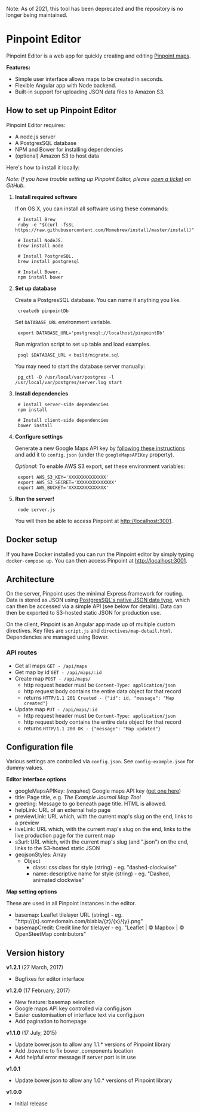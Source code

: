 Note: As of 2021, this tool has been deprecated and the repository is no longer being maintained.

# Pinpoint Editor

Pinpoint Editor is a web app for quickly creating and editing [Pinpoint maps](https://github.com/dowjones/pinpoint).

**Features:**

- Simple user interface allows maps to be created in seconds.
- Flexible Angular app with Node backend.
- Built-in support for uploading JSON data files to Amazon S3.

## How to set up Pinpoint Editor

Pinpoint Editor requires:

- A node.js server
- A PostgresSQL database
- NPM and Bower for installing dependencies
- (optional) Amazon S3 to host data

Here's how to install it locally:

*Note: If you have trouble setting up Pinpoint Editor, please [open a ticket](https://github.com/dowjones/pinpoint-editor/issues/new) on GitHub.*

1. **Install required software**

    If on OS X, you can install all software using these commands:

        # Install Brew
        ruby -e "$(curl -fsSL https://raw.githubusercontent.com/Homebrew/install/master/install)"

        # Install NodeJS.
        brew install node

        # Install PostgreSQL.
        brew install postgresql

        # Install Bower.
        npm install bower

2. **Set up database**

    Create a PostgresSQL database. You can name it anything you like.

        createdb pinpointDb

    Set `DATABASE_URL` environment variable.

        export DATABASE_URL='postgresql://localhost/pinpointDb'

    Run migration script to set up table and load examples.

        psql $DATABASE_URL < build/migrate.sql

    You may need to start the database server manually:

        pg_ctl -D /usr/local/var/postgres -l /usr/local/var/postgres/server.log start

3. **Install dependencies**

        # Install server-side dependencies
        npm install

        # Install client-side dependencies
        bower install

4. **Configure settings**

    Generate a new Google Maps API key by [following these instructions](https://developers.google.com/maps/documentation/javascript/tutorial) and add it to `config.json` (under the `googleMapsAPIKey` property).

    *Optional:* To enable AWS S3 export, set these environment variables:

        export AWS_S3_KEY='XXXXXXXXXXXXXX'
        export AWS_S3_SECRET='XXXXXXXXXXXXXX'
        export AWS_BUCKET='XXXXXXXXXXXXXX'

5. **Run the server!**

        node server.js

    You will then be able to access Pinpoint at [http://localhost:3001](http://localhost:3001/).

## Docker setup

If you have Docker installed you can run the Pinpoint editor by simply typing `docker-compose up`. You can
then access Pinpoint at [http://localhost:3001](http://localhost:3001/).

## Architecture

On the server, Pinpoint uses the minimal Express framework for routing. Data is stored as JSON using [PostgresSQL's native JSON data type](http://schinckel.net/2014/05/25/querying-json-in-postgres/), which can then be accessed via a simple API (see below for details). Data can then be exported to S3-hosted static JSON for production use.

On the client, Pinpoint is an Angular app made up of multiple custom directives. Key files are `script.js` and `directives/map-detail.html`. Dependencies are managed using Bower.

### API routes

* Get all maps `GET - /api/maps`
* Get map by id `GET - /api/maps/:id`
* Create map `POST - /api/maps/`
	* http request header must be `Content-Type: application/json`
    * http request body contains the entire data object for that record
    * returns `HTTP/1.1 201 Created - {"id": id, "message": "Map created"}`
* Update map `PUT - /api/maps/:id`
	* http request header must be `Content-Type: application/json`
    * http request body contains the entire data object for that record
    * returns `HTTP/1.1 200 OK - {"message": "Map updated"}`

## Configuration file

Various settings are controlled via `config.json`. See `config-example.json` for dummy values.

**Editor interface options**

* googleMapsAPIKey: _(required)_ Google maps API key ([get one here](https://developers.google.com/maps/documentation/javascript/tutorial))
* title: Page title, e.g. _The Example Journal Map Tool_
* greeting: Message to go beneath page title. HTML is allowed.
* helpLink: URL of an external help page
* previewLink: URL which, with the current map's slug on the end, links to a preview
* liveLink: URL which, with the current map's slug on the end, links to the live production page for the current map
* s3url: URL which, with the current map's slug (and ".json") on the end, links to the S3-hosted static JSON
* geojsonStyles: Array
    * Object
        * class: css class for style (string) - eg. "dashed-clockwise"
        * name: descriptive name for style (string) - eg. "Dashed, animated clockwise"

**Map setting options**

These are used in all Pinpoint instances in the editor.

* basemap: Leaflet tilelayer URL (string) - eg. "http://{s}.somedomain.com/blabla/{z}/{x}/{y}.png"
* basemapCredit: Credit line for tilelayer - eg. "Leaflet | © Mapbox | © OpenSteetMap contributors"


## Version history

**v1.2.1** (27 March, 2017)

- Bugfixes for editor interface

**v1.2.0** (17 February, 2017)

- New feature: basemap selection
- Google maps API key controlled via config.json
- Easier customisation of interface text via config.json
- Add pagination to homepage

**v1.1.0** (17 July, 2015)

- Update bower.json to allow any 1.1.* versions of Pinpoint library
- Add .bowerrc to fix bower_components location
- Add helpful error message if server port is in use

**v1.0.1**

- Update bower.json to allow any 1.0.* versions of Pinpoint library

**v1.0.0**

- Initial release
